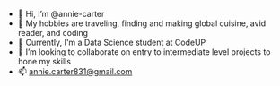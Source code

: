 - 👋 Hi, I’m @annie-carter
- 👀 My hobbies are traveling, finding and making global cuisine, avid reader, and coding
- 🌱 Currently, I'm a Data Science student at CodeUP
- 💞️ I’m looking to collaborate on entry to intermediate level projects to hone my skills 
- 📫 annie.carter831@gmail.com

<!---
annie-carter/annie-carter is a ✨ special ✨ repository because its `README.md` (this file) appears on your GitHub profile.
You can click the Preview link to take a look at your changes.
--->
